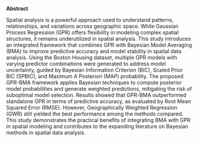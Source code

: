 **Abstract**

Spatial analysis is a powerful approach used to understand patterns,
relationships, and variations across geographic space. While Gaussian
Process Regression (GPR) offers flexibility in modeling complex spatial
structures, it remains underutilized in spatial analysis. This study introduces
an integrated framework that combines GPR with Bayesian Model Averaging
(BMA) to improve predictive accuracy and model stability in spatial data
analysis. Using the Boston Housing dataset, multiple GPR models with
varying predictor combinations were generated to address model uncertainty,
guided by Bayesian Information Criterion (BIC), Scaled Prior BIC (SPBIC),
and Maximum A Posteriori (MAP) probability.
The proposed GPR-BMA framework applies Bayesian techniques to
compute posterior model probabilities and generate weighted predictions,
mitigating the risk of suboptimal model selection. Results showed that
GPR-BMA outperformed standalone GPR in terms of predictive accuracy, as
evaluated by Root Mean Squared Error (RMSE). However, Geographically
Weighted Regression (GWR) still yielded the best performance among the
methods compared. This study demonstrates the practical benefits of
integrating BMA with GPR in spatial modeling and contributes to the
expanding literature on Bayesian methods in spatial data analysis.
